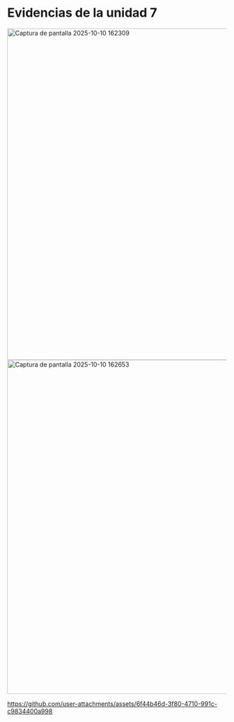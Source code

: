 
# Evidencias de la unidad 7

<img width="1361" height="761" alt="Captura de pantalla 2025-10-10 162309" src="https://github.com/user-attachments/assets/2688bc6c-2aad-48ef-b9a6-3daae5dc4e68" /> 


<img width="1365" height="767" alt="Captura de pantalla 2025-10-10 162653" src="https://github.com/user-attachments/assets/6eb90e4a-180c-42b0-83d9-483098563a2f" />


https://github.com/user-attachments/assets/6f44b46d-3f80-4710-991c-c9834400a998

